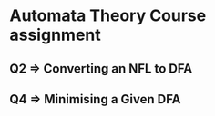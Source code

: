 # Automata Theory Course assignment
## Q2 => Converting an NFL to DFA 
## Q4 => Minimising a Given DFA

